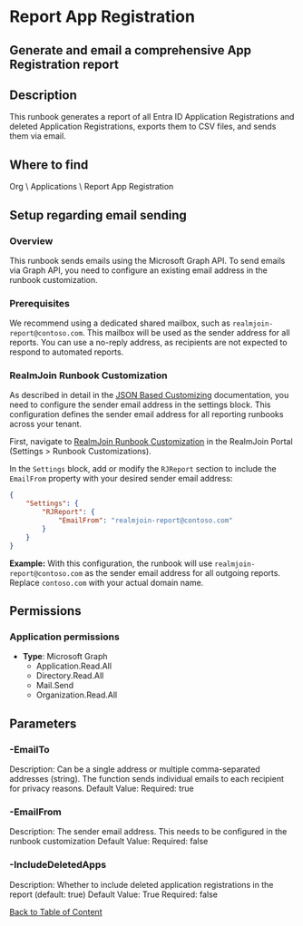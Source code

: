 # Report App Registration

## Generate and email a comprehensive App Registration report

## Description
This runbook generates a report of all Entra ID Application Registrations and deleted Application Registrations,
exports them to CSV files, and sends them via email.

## Where to find
Org \ Applications \ Report App Registration

## Setup regarding email sending
### Overview
This runbook sends emails using the Microsoft Graph API. To send emails via Graph API, you need to configure an existing email address in the runbook customization.

### Prerequisites
We recommend using a dedicated shared mailbox, such as `realmjoin-report@contoso.com`. This mailbox will be used as the sender address for all reports. You can use a no-reply address, as recipients are not expected to respond to automated reports.

### RealmJoin Runbook Customization
As described in detail in the [JSON Based Customizing](https://docs.realmjoin.com/automation/runbooks/runbook-customization#json-based-customizing) documentation, you need to configure the sender email address in the settings block. This configuration defines the sender email address for all reporting runbooks across your tenant.

First, navigate to [RealmJoin Runbook Customization](https://portal.realmjoin.com/settings/runbooks-customizations) in the RealmJoin Portal (Settings > Runbook Customizations).

In the `Settings` block, add or modify the `RJReport` section to include the `EmailFrom` property with your desired sender email address:

```json
{
    "Settings": {
        "RJReport": {
            "EmailFrom": "realmjoin-report@contoso.com"
        }
    }
}
```

**Example:** With this configuration, the runbook will use `realmjoin-report@contoso.com` as the sender email address for all outgoing reports. Replace `contoso.com` with your actual domain name.


## Permissions
### Application permissions
- **Type**: Microsoft Graph
  - Application.Read.All
  - Directory.Read.All
  - Mail.Send
  - Organization.Read.All


## Parameters
### -EmailTo
Description: Can be a single address or multiple comma-separated addresses (string).
The function sends individual emails to each recipient for privacy reasons.
Default Value: 
Required: true

### -EmailFrom
Description: The sender email address. This needs to be configured in the runbook customization
Default Value: 
Required: false

### -IncludeDeletedApps
Description: Whether to include deleted application registrations in the report (default: true)
Default Value: True
Required: false


[Back to Table of Content](../../../README.md)

